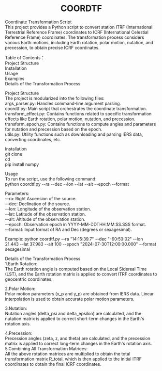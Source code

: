 <h1 style="text-align: center;">COORDTF</h1>  

Coordinate Transformation Script   
This project provides a Python script to convert station ITRF (International Terrestrial Reference Frame) coordinates to ICRF (International Celestial Reference Frame) coordinates. The transformation process considers various Earth motions, including Earth rotation, polar motion, nutation, and precession, to obtain precise ICRF coordinates.

Table of Contents：  
Project Structure  
Installation  
Usage  
Examples  
Details of the Transformation Process  

Project Structure  
The project is modularized into the following files:  
args_parser.py: Handles command-line argument parsing.  
coordtf.py: Main script that orchestrates the coordinate transformation.  
transform_effect.py: Contains functions related to specific transformation effects like Earth rotation, polar motion, nutation, and precession.  
transform_epoch.py: Contains functions to compute angles and parameters for nutation and precession based on the epoch.  
utils.py: Utility functions such as downloading and parsing IERS data, converting coordinates, etc.  

Installation  
git clone   
cd   
pip install numpy  

Usage  
To run the script, use the following command:  
python coordtf.py --ra <RA> --dec <Dec> --lon <Longitude> --lat <Latitude> --alt <Altitude> --epoch <Epoch> --format <Format>  

Parameters:  
--ra: Right Ascension of the source.  
--dec: Declination of the source.  
--lon: Longitude of the observation station.  
--lat: Latitude of the observation station.  
--alt: Altitude of the observation station.  
--epoch: Observation epoch in YYYY-MM-DDTHH:MM:SS.SSS format.  
--format: Input format of RA and Dec (degrees or sexagesimal).  

Example: python coordtf.py --ra "14:15:39.7" --dec "-60:50:02" --lon 21.443 --lat 37.983 --alt 100 --epoch "2024-07-30T12:00:00.000" --format sexagesimal  

Details of the Transformation Process  
1.Earth Rotation:  
The Earth rotation angle is computed based on the Local Sidereal Time (LST), and the Earth rotation matrix is applied to convert ITRF coordinates to geocentric coordinates.  

2.Polar Motion:  
Polar motion parameters (x_p and y_p) are obtained from IERS data. Linear interpolation is used to obtain accurate polar motion parameters.  

3.Nutation:  
Nutation angles (delta_psi and delta_epsilon) are calculated, and the nutation matrix is applied to correct short-term changes in the Earth's rotation axis.  

4.Precession:  
Precession angles (zeta, z, and theta) are calculated, and the precession matrix is applied to correct long-term changes in the Earth's rotation axis.  
5.Combining All Transformation Matrices:  
All the above rotation matrices are multiplied to obtain the total transformation matrix R_total, which is then applied to the initial ITRF coordinates to obtain the final ICRF coordinates.  
